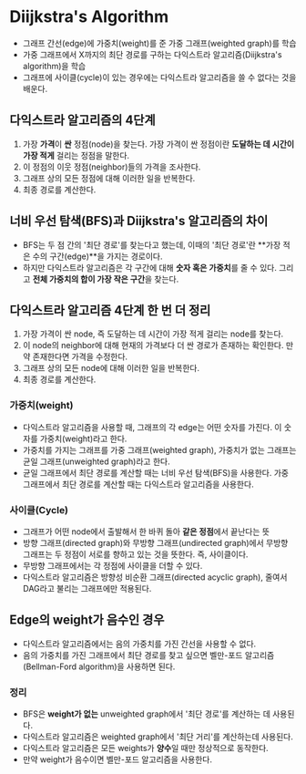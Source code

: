 # Diijkstra's Algorithm

- 그래프 간선(edge)에 가중치(weight)를 준 가중 그래프(weighted graph)를 학습
- 가중 그래프에서 X까지의 최단 경로를 구하는 다익스트라 알고리즘(Diijkstra's algorithm)을 학습
- 그래프에 사이클(cycle)이 있는 경우에는 다익스트라 알고리즘을 쓸 수 없다는 것을 배운다.

## 다익스트라 알고리즘의 4단계

1. 가장 **가격**이 **싼** 정점(node)을 찾는다. 가장 가격이 싼 정점이란 **도달하는 데 시간이 가장 적게** 걸리는 정점을 말한다.
2. 이 정점의 이웃 정점(neighbor)들의 가격을 조사한다.
3. 그래프 상의 모든 정점에 대해 이러한 일을 반복한다.
4. 최종 경로를 계산한다.

## 너비 우선 탐색(BFS)과 Diijkstra's 알고리즘의 차이

- BFS는 두 점 간의 '최단 경로'를 찾는다고 했는데, 이때의 '최단 경로'란 **가장 적은 수의 구간(edge)**을 가지는 경로이다.
- 하지만 다익스트라 알고리즘은 각 구간에 대해 **숫자 혹은 가중치**를 줄 수 있다. 그리고 **전체 가중치의 합이 가장 작은 구간**을 찾는다.

## 다익스트라 알고리즘 4단계 한 번 더 정리

1. 가장 가격이 싼 node, 즉 도달하는 데 시간이 가장 적게 걸리는 node를 찾는다.
2. 이 node의 neighbor에 대해 현재의 가격보다 더 싼 경로가 존재하는 확인한다. 만약 존재한다면 가격을 수정한다.
3. 그래프 상의 모든 node에 대해 이러한 일을 반복한다.
4. 최종 경로를 계산한다.

### 가중치(weight)

- 다익스트라 알고리즘을 사용할 때, 그래프의 각 edge는 어떤 숫자를 가진다. 이 숫자를 가중치(weight)라고 한다.
- 가중치를 가지는 그래프를 가중 그래프(weighted graph), 가중치가 없는 그래프는 균일 그래프(unweighted graph)라고 한다.
- 균일 그래프에서 최단 경로를 계산할 때는 너비 우선 탐색(BFS)을 사용한다. 가중 그래프에서 최단 경로를 계산할 때는 다익스트라 알고리즘을 사용한다.

### 사이클(Cycle)

- 그래프가 어떤 node에서 출발해서 한 바퀴 돌아 **같은 정점**에서 끝난다는 뜻
- 방향 그래프(directed graph)와 무방향 그래프(undirected graph)에서 무방향 그래프는 두 정점이 서로를 향하고 있는 것을 뜻한다. 즉, 사이클이다.
- 무방향 그래프에서는 각 정점에 사이클을 더할 수 있다.
- 다익스트라 알고리즘은 방향성 비순환 그래프(directed acyclic graph), 줄여서 DAG라고 불리는 그래프에만 적용된다.

## Edge의 weight가 음수인 경우

- 다익스트라 알고리즘에서는 음의 가중치를 가진 간선을 사용할 수 없다.
- 음의 가중치를 가진 그래프에서 최단 경로를 찾고 싶으면 벨만-포드 알고리즘(Bellman-Ford algorithm)을 사용하면 된다.

### 정리

- BFS은 **weight가 없는** unweighted graph에서 '최단 경로'를 계산하는 데 사용된다.
- 다익스트라 알고리즘은 weighted graph에서 '최단 거리'를 계산하는데 사용된다.
- 다익스트라 알고리즘은 모든 weights가 **양수**일 때만 정상적으로 동작한다.
- 만약 weight가 음수이면 벨만-포드 알고리즘을 사용한다.
